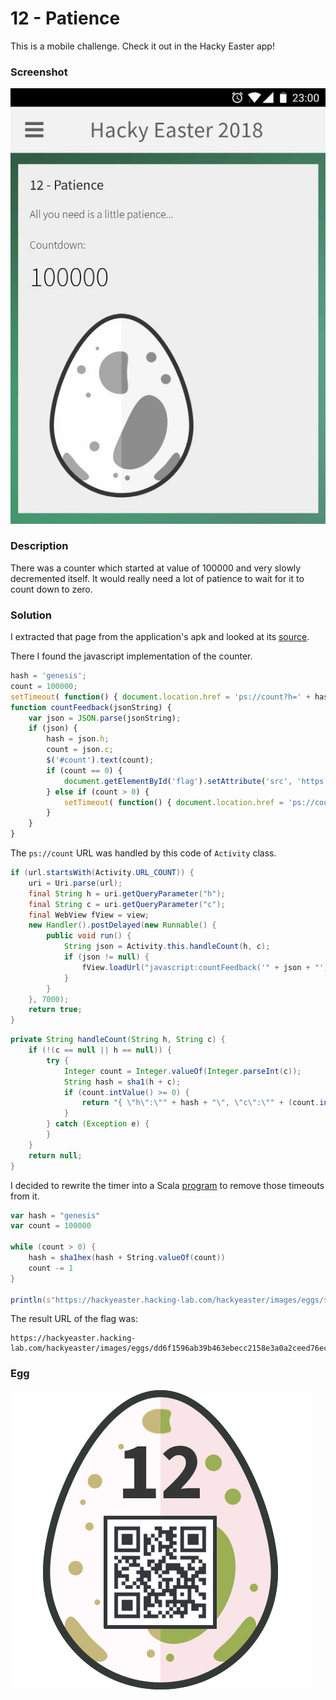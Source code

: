 # 12 - Patience

This is a mobile challenge. Check it out in the Hacky Easter app!

### Screenshot

![screenshot.jpg](files/screenshot.jpg "screenshot.jpg")

### Description

There was a counter which started at value of 100000 and very slowly decremented itself. It would really need a lot of patience to wait for it to count down to zero.

### Solution

I extracted that page from the application's apk and looked at its [source](files/challenge12.html).

There I found the javascript implementation of the counter.

```javascript
hash = 'genesis';
count = 100000;
setTimeout( function() { document.location.href = 'ps://count?h=' + hash + '&c=' + count; } , 1000);
function countFeedback(jsonString) {
    var json = JSON.parse(jsonString);
    if (json) {
        hash = json.h;
        count = json.c;
        $('#count').text(count);
        if (count == 0) {
            document.getElementById('flag').setAttribute('src', 'https://hackyeaster.hacking-lab.com/hackyeaster/images/eggs/'+hash+'.png');
        } else if (count > 0) {
            setTimeout( function() { document.location.href = 'ps://count?h=' + hash + '&c=' + count; } , 3000);
        }
    }
}
```

The `ps://count` URL was handled by this code of `Activity` class.

```java
if (url.startsWith(Activity.URL_COUNT)) {
    uri = Uri.parse(url);
    final String h = uri.getQueryParameter("h");
    final String c = uri.getQueryParameter("c");
    final WebView fView = view;
    new Handler().postDelayed(new Runnable() {
        public void run() {
            String json = Activity.this.handleCount(h, c);
            if (json != null) {
                fView.loadUrl("javascript:countFeedback('" + json + "');");
            }
        }
    }, 7000);
    return true;
}
```

```java
private String handleCount(String h, String c) {
    if (!(c == null || h == null)) {
        try {
            Integer count = Integer.valueOf(Integer.parseInt(c));
            String hash = sha1(h + c);
            if (count.intValue() >= 0) {
                return "{ \"h\":\"" + hash + "\", \"c\":\"" + (count.intValue() - 1) + "\" }";
            }
        } catch (Exception e) {
        }
    }
    return null;
}
```

I decided to rewrite the timer into a Scala [program](../../src/main/scala/hackyeaster2018/Egg12.scala) to remove those timeouts from it.

```scala
var hash = "genesis"
var count = 100000

while (count > 0) {
    hash = sha1hex(hash + String.valueOf(count))
    count -= 1
}

println(s"https://hackyeaster.hacking-lab.com/hackyeaster/images/eggs/$hash.png")
```

The result URL of the flag was:

```
https://hackyeaster.hacking-lab.com/hackyeaster/images/eggs/dd6f1596ab39b463ebecc2158e3a0a2ceed76ec8.png
```

### Egg

![egg.png](files/egg.png "egg.png")